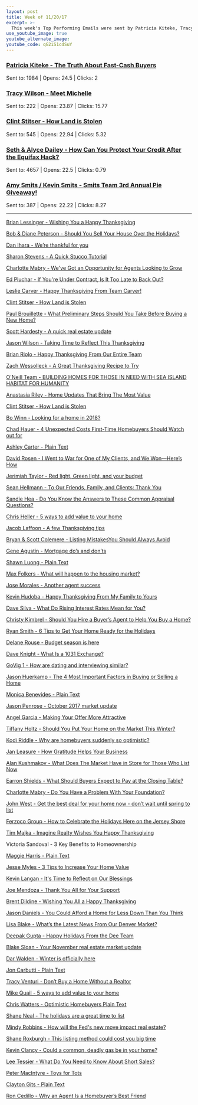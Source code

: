 ```yaml
---
layout: post
title: Week of 11/20/17
excerpt: >-
  This week's Top Performing Emails were sent by Patricia Kiteke, Tracy Wilson, Clint Stitser, Seth & Alyce Dailey, and Kevin & Amy Smitz
use_youtube_image: true
youtube_alternate_image:
youtube_code: qG2iS1cdSuY
---
```

<h3><a href="http://p0.vresp.com/utAFA4" target="_blank">Patricia Kiteke - The Truth About Fast-Cash Buyers</a></h3>
Sent to: 1984 | Opens: 24.5 | Clicks: 2

<h3><a href="http://p0.vresp.com/qbMU0q" target="_blank">Tracy Wilson - Meet Michelle</a></h3>
Sent to: 222 | Opens: 23.87 | Clicks: 15.77

<h3><a href="http://p0.vresp.com/mSUt9A" target="_blank">Clint Stitser - How Land is Stolen</a></h3>
Sent to: 545 | Opens: 22.94 | Clicks: 5.32

<h3><a href="http://p0.vresp.com/oGvyES" target="_blank">Seth & Alyce Dailey - How Can You Protect Your Credit After the Equifax Hack?</a></h3>
Sent to: 4657 | Opens: 22.5 | Clicks: 0.79

<h3><a href="http://p0.vresp.com/Pvvr5T" target="_blank">Amy Smits / Kevin Smits - Smits Team 3rd Annual Pie Giveaway!</a></h3>
Sent to: 387 | Opens: 22.22 | Clicks: 8.27

<hr>

<a href="http://p0.vresp.com/Ojmejy" target="_blank">Brian Lessinger - Wishing You a Happy Thanksgiving</a>

<a href="http://p0.vresp.com/h1wWD2" target="_blank">Bob & Diane Peterson - Should You Sell Your House Over the Holidays?</a>

<a href="http://p0.vresp.com/iFefpq" target="_blank">Dan Ihara - We’re thankful for you</a>

<a href="http://p0.vresp.com/HZXskR" target="_blank">Sharon Stevens - A Quick Stucco Tutorial</a>

<a href="http://p0.vresp.com/PQWIbU" target="_blank">Charlotte Mabry - We've Got an Opportunity for Agents Looking to Grow</a>

<a href="http://p0.vresp.com/RSvkRV" target="_blank">Ed Pluchar - If You're Under Contract, Is It Too Late to Back Out?</a>

<a href="http://p0.vresp.com/Qd9cxZ" target="_blank">Leslie Carver - Happy Thanksgiving From Team Carver!</a>

<a href="http://p0.vresp.com/BwPEQq" target="_blank">Clint Stitser - How Land is Stolen</a>

<a href="http://p0.vresp.com/G5DWjA" target="_blank">Paul Brouillette - What Preliminary Steps Should You Take Before Buying a New Home?</a>

<a href="http://p0.vresp.com/J9uGFb" target="_blank">Scott Hardesty - A quick real estate update</a>

<a href="http://p0.vresp.com/qJTc55" target="_blank">Jason Wilson - Taking Time to Reflect This Thanksgiving</a>

<a href="http://p0.vresp.com/LJFv3j" target="_blank">Brian Riolo - Happy Thanksgiving From Our Entire Team</a>

<a href="http://p0.vresp.com/u8eDCk" target="_blank">Zach Wessolleck - A Great Thanksgiving Recipe to Try</a>

<a href="http://p0.vresp.com/dw5Oks" target="_blank">O'Neill Team - BUILDING HOMES FOR THOSE IN NEED WITH SEA ISLAND HABITAT FOR HUMANITY</a>

<a href="http://p0.vresp.com/es3ydd" target="_blank">Anastasia Riley - Home Updates That Bring The Most Value</a>

<a href="http://p0.vresp.com/xrw9vW" target="_blank">Clint Stitser - How Land is Stolen</a>

<a href="http://p0.vresp.com/246J7y" target="_blank">Bo Winn - Looking for a home in 2018?</a>

<a href="http://p0.vresp.com/0qXxy0" target="_blank">Chad Hauer - 4 Unexpected Costs First-Time Homebuyers Should Watch out for</a>

<a href="http://p0.vresp.com/78oomf" target="_blank">Ashley Carter - Plain Text</a>

<a href="http://p0.vresp.com/wPyZm9" target="_blank">David Rosen - I Went to War for One of My Clients, and We Won—Here’s How</a>

<a href="http://p0.vresp.com/J0CnEx" target="_blank">Jerimiah Taylor - Red light, Green light, and your budget</a>

<a href="http://p0.vresp.com/6R4ZLG" target="_blank">Sean Hellmann - To Our Friends, Family, and Clients: Thank You</a>

<a href="http://p0.vresp.com/ULUsKt" target="_blank">Sandie Hea - Do You Know the Answers to These Common Appraisal Questions?</a>

<a href="http://p0.vresp.com/lHnDS1" target="_blank">Chris Heller - 5 ways to add value to your home</a>

<a href="http://p0.vresp.com/dLJlNv" target="_blank">Jacob Laffoon - A few Thanksgiving tips</a>

<a href="http://p0.vresp.com/WmWC9q" target="_blank">Bryan & Scott Colemere - Listing MistakesYou Should Always Avoid</a>

<a href="http://p0.vresp.com/sJA8yr" target="_blank">Gene Agustin - Mortgage do’s and don’ts</a>

<a href="http://p0.vresp.com/00DAlO" target="_blank">Shawn Luong - Plain Text</a>

<a href="http://p0.vresp.com/R5R42u" target="_blank">Max Folkers - What will happen to the housing market?</a>

<a href="http://p0.vresp.com/5WNzeb" target="_blank">Jose Morales - Another agent success</a>

<a href="http://p0.vresp.com/gljmYY" target="_blank">Kevin Hudoba - Happy Thanksgiving From My Family to Yours</a>

<a href="http://p0.vresp.com/zBKTzw" target="_blank">Dave Silva - What Do Rising Interest Rates Mean for You?</a>

<a href="http://p0.vresp.com/dHV4KY" target="_blank">Christy Kimbrel - Should You Hire a Buyer’s Agent to Help You Buy a Home?</a>

<a href="http://p0.vresp.com/JJDW7f" target="_blank">Ryan Smith - 6 Tips to Get Your Home Ready for the Holidays</a>

<a href="http://p0.vresp.com/XqjFs3" target="_blank">Delane Rouse - Budget season is here</a>

<a href="http://p0.vresp.com/2R7XOl" target="_blank">Dave Knight - What Is a 1031 Exchange?</a>

<a href="http://p0.vresp.com/R3QuBm" target="_blank">GoVig 1 - How are dating and interviewing similar?</a>

<a href="http://p0.vresp.com/w5t2AD" target="_blank">Jason Huerkamp - The 4 Most Important Factors in Buying or Selling a Home</a>

<a href="http://p0.vresp.com/uCN5N5" target="_blank">Monica Benevides - Plain Text</a>

<a href="http://p0.vresp.com/mQ7gk7" target="_blank">Jason Penrose - October 2017 market update</a>

<a href="http://p0.vresp.com/FO9iu7" target="_blank">Angel Garcia - Making Your Offer More Attractive</a>

<a href="http://p0.vresp.com/RQOCz8" target="_blank">Tiffany Holtz - Should You Put Your Home on the Market This Winter?</a>

<a href="http://p0.vresp.com/UeVI9F" target="_blank">Kodi Riddle - Why are homebuyers suddenly so optimistic?</a>

<a href="http://p0.vresp.com/yz90zS" target="_blank">Jan Leasure - How Gratitude Helps Your Business</a>

<a href="http://p0.vresp.com/eOCrOv" target="_blank">Alan Kushmakov - What Does The Market Have in Store for Those Who List Now</a>

<a href="http://p0.vresp.com/RZ5Ose" target="_blank">Earron Shields - What Should Buyers Expect to Pay at the Closing Table?</a>

<a href="http://p0.vresp.com/vZqm19" target="_blank">Charlotte Mabry - Do You Have a Problem With Your Foundation?</a>

<a href="http://p0.vresp.com/BzjWAk" target="_blank">John West - Get the best deal for your home now - don’t wait until spring to list</a>

<a href="http://p0.vresp.com/sINpiW" target="_blank">Ferzoco Group - How to Celebrate the Holidays Here on the Jersey Shore</a>

<a href="http://p0.vresp.com/bkApoa" target="_blank">Tim Majka - Imagine Realty Wishes You Happy Thanksgiving</a>

Victoria Sandoval - 3 Key Benefits to Homeownership

<a href="http://p0.vresp.com/YTedIU" target="_blank">Maggie Harris - Plain Text</a>

<a href="http://p0.vresp.com/3NhuuO" target="_blank">Jesse Myles - 3 Tips to Increase Your Home Value</a>

<a href="http://p0.vresp.com/DI4Vhd" target="_blank">Kevin Langan - It's Time to Reflect on Our Blessings</a>

<a href="http://p0.vresp.com/mvc6Km" target="_blank">Joe Mendoza - Thank You All for Your Support</a>

<a href="http://p0.vresp.com/ViVhfi" target="_blank">Brent Dildine - Wishing You All a Happy Thanksgiving</a>

<a href="http://p0.vresp.com/MnTNe3" target="_blank">Jason Daniels - You Could Afford a Home for Less Down Than You Think</a>

<a href="http://p0.vresp.com/IKuLNP" target="_blank">Lisa Blake - What’s the Latest News From Our Denver Market?</a>

<a href="http://p0.vresp.com/Ynb9E9" target="_blank">Deepak Gupta - Happy Holidays From the Dee Team</a>

<a href="http://p0.vresp.com/pfVYrl" target="_blank">Blake Sloan - Your November real estate market update</a>

<a href="http://p0.vresp.com/R6pLDm" target="_blank">Dar Walden - Winter is officially here</a>

<a href="http://p0.vresp.com/VkSt3U" target="_blank">Jon Carbutti - Plain Text</a>

<a href="http://p0.vresp.com/2wgXOW" target="_blank">Tracy Venturi - Don’t Buy a Home Without a Realtor</a>

<a href="http://p0.vresp.com/B3kMJf" target="_blank">Mike Quail - 5 ways to add value to your home</a>

<a href="http://p0.vresp.com/Ql1lz5" target="_blank">Chris Watters - Optimistic Homebuyers Plain Text</a>

<a href="http://p0.vresp.com/wxt1y8" target="_blank">Shane Neal - The holidays are a great time to list</a>

<a href="http://p0.vresp.com/NNvUJz" target="_blank">Mindy Robbins - How will the Fed's new move impact real estate?</a>

<a href="http://p0.vresp.com/oA9IiN" target="_blank">Shane Roxburgh - This listing method could cost you big time</a>

<a href="http://p0.vresp.com/GqmGyR" target="_blank">Kevin Clancy - Could a common, deadly gas be in your home?</a>

<a href="http://p0.vresp.com/SZMnDZ" target="_blank">Lee Tessier - What Do You Need to Know About Short Sales?</a>

<a href="http://p0.vresp.com/AS7p66" target="_blank">Peter MacIntyre - Toys for Tots</a>

<a href="http://p0.vresp.com/2zIoe4" target="_blank">Clayton Gits - Plain Text</a>

<a href="http://p0.vresp.com/bZqX3l" target="_blank">Ron Cedillo - Why an Agent Is a Homebuyer’s Best Friend</a>
